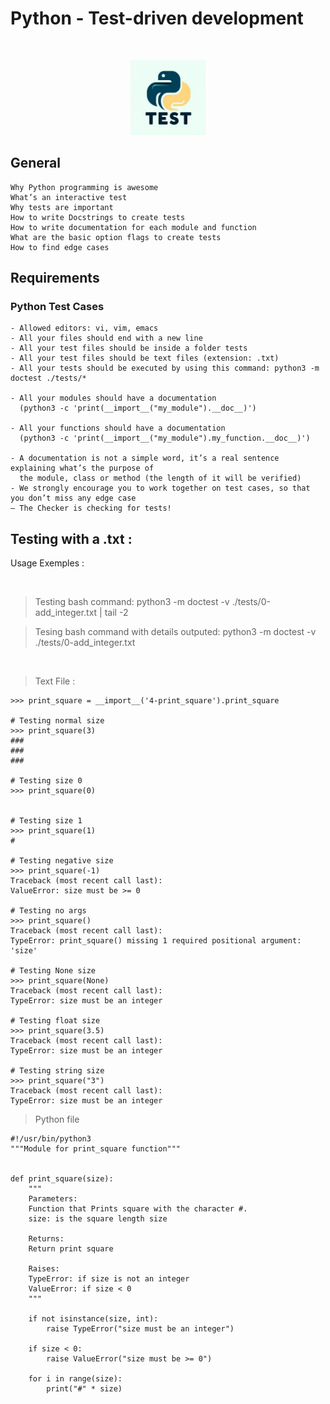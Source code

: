# Python - Test-driven development

$~$

<p align="center">
<img src="https://github.com/Bomays/holbertonschool-higher_level_programming/blob/main/python-test_driven_development/Image/doctest%20none%20official%20and%20Ai%20generated%20logo.jpeg?raw=true"alt="Python" width="120"/>
</p>


## General
```
Why Python programming is awesome
What’s an interactive test
Why tests are important
How to write Docstrings to create tests
How to write documentation for each module and function
What are the basic option flags to create tests
How to find edge cases
```

## Requirements

### Python Test Cases

```
- Allowed editors: vi, vim, emacs
- All your files should end with a new line
- All your test files should be inside a folder tests
- All your test files should be text files (extension: .txt)
- All your tests should be executed by using this command: python3 -m doctest ./tests/*

- All your modules should have a documentation
  (python3 -c 'print(__import__("my_module").__doc__)')

- All your functions should have a documentation
  (python3 -c 'print(__import__("my_module").my_function.__doc__)')

- A documentation is not a simple word, it’s a real sentence explaining what’s the purpose of
  the module, class or method (the length of it will be verified)
- We strongly encourage you to work together on test cases, so that you don’t miss any edge case
– The Checker is checking for tests!
```


## Testing with a .txt :

 Usage Exemples :

 $~$
> Testing bash command: python3 -m doctest -v ./tests/0-add_integer.txt | tail -2

> Tesing bash command with details outputed: python3 -m doctest -v ./tests/0-add_integer.txt

$~$
>Text File : 

```
>>> print_square = __import__('4-print_square').print_square

# Testing normal size
>>> print_square(3) 
###
###
###

# Testing size 0
>>> print_square(0)


# Testing size 1
>>> print_square(1)
#

# Testing negative size
>>> print_square(-1)
Traceback (most recent call last):
ValueError: size must be >= 0

# Testing no args 
>>> print_square()
Traceback (most recent call last):
TypeError: print_square() missing 1 required positional argument: 'size'

# Testing None size
>>> print_square(None)
Traceback (most recent call last):
TypeError: size must be an integer

# Testing float size
>>> print_square(3.5)
Traceback (most recent call last):
TypeError: size must be an integer

# Testing string size
>>> print_square("3")
Traceback (most recent call last):
TypeError: size must be an integer
```


> Python file

```
#!/usr/bin/python3
"""Module for print_square function"""


def print_square(size):
    """
    Parameters:
    Function that Prints square with the character #.
    size: is the square length size

    Returns:
    Return print square

    Raises:
    TypeError: if size is not an integer
    ValueError: if size < 0
    """

    if not isinstance(size, int):
        raise TypeError("size must be an integer")

    if size < 0:
        raise ValueError("size must be >= 0")

    for i in range(size):
        print("#" * size)
```
